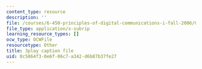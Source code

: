 ```yaml
---
content_type: resource
description: ''
file: /courses/6-450-principles-of-digital-communications-i-fall-2006/0c5864f30e6f06c7a342d6b87b37fe27_rei6tud0Tsg.srt
file_type: application/x-subrip
learning_resource_types: []
ocw_type: OCWFile
resourcetype: Other
title: 3play caption file
uid: 0c5864f3-0e6f-06c7-a342-d6b87b37fe27
---
```

